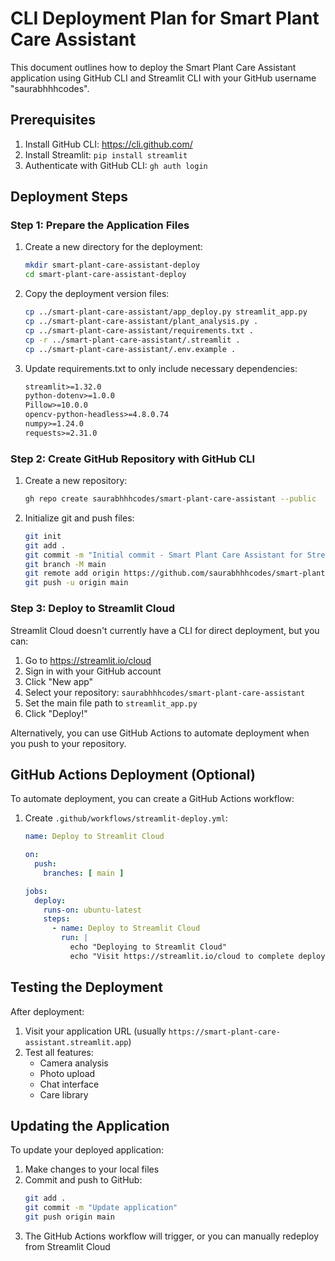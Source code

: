 # CLI Deployment Plan for Smart Plant Care Assistant

This document outlines how to deploy the Smart Plant Care Assistant application using GitHub CLI and Streamlit CLI with your GitHub username "saurabhhhcodes".

## Prerequisites

1. Install GitHub CLI: https://cli.github.com/
2. Install Streamlit: `pip install streamlit`
3. Authenticate with GitHub CLI: `gh auth login`

## Deployment Steps

### Step 1: Prepare the Application Files

1. Create a new directory for the deployment:
   ```bash
   mkdir smart-plant-care-assistant-deploy
   cd smart-plant-care-assistant-deploy
   ```

2. Copy the deployment version files:
   ```bash
   cp ../smart-plant-care-assistant/app_deploy.py streamlit_app.py
   cp ../smart-plant-care-assistant/plant_analysis.py .
   cp ../smart-plant-care-assistant/requirements.txt .
   cp -r ../smart-plant-care-assistant/.streamlit .
   cp ../smart-plant-care-assistant/.env.example .
   ```

3. Update requirements.txt to only include necessary dependencies:
   ```txt
   streamlit>=1.32.0
   python-dotenv>=1.0.0
   Pillow>=10.0.0
   opencv-python-headless>=4.8.0.74
   numpy>=1.24.0
   requests>=2.31.0
   ```

### Step 2: Create GitHub Repository with GitHub CLI

1. Create a new repository:
   ```bash
   gh repo create saurabhhhcodes/smart-plant-care-assistant --public
   ```

2. Initialize git and push files:
   ```bash
   git init
   git add .
   git commit -m "Initial commit - Smart Plant Care Assistant for Streamlit Cloud"
   git branch -M main
   git remote add origin https://github.com/saurabhhhcodes/smart-plant-care-assistant.git
   git push -u origin main
   ```

### Step 3: Deploy to Streamlit Cloud

Streamlit Cloud doesn't currently have a CLI for direct deployment, but you can:

1. Go to https://streamlit.io/cloud
2. Sign in with your GitHub account
3. Click "New app"
4. Select your repository: `saurabhhhcodes/smart-plant-care-assistant`
5. Set the main file path to `streamlit_app.py`
6. Click "Deploy!"

Alternatively, you can use GitHub Actions to automate deployment when you push to your repository.

## GitHub Actions Deployment (Optional)

To automate deployment, you can create a GitHub Actions workflow:

1. Create `.github/workflows/streamlit-deploy.yml`:
   ```yaml
   name: Deploy to Streamlit Cloud
   
   on:
     push:
       branches: [ main ]
   
   jobs:
     deploy:
       runs-on: ubuntu-latest
       steps:
         - name: Deploy to Streamlit Cloud
           run: |
             echo "Deploying to Streamlit Cloud"
             echo "Visit https://streamlit.io/cloud to complete deployment"
   ```

## Testing the Deployment

After deployment:

1. Visit your application URL (usually `https://smart-plant-care-assistant.streamlit.app`)
2. Test all features:
   - Camera analysis
   - Photo upload
   - Chat interface
   - Care library

## Updating the Application

To update your deployed application:

1. Make changes to your local files
2. Commit and push to GitHub:
   ```bash
   git add .
   git commit -m "Update application"
   git push origin main
   ```
3. The GitHub Actions workflow will trigger, or you can manually redeploy from Streamlit Cloud